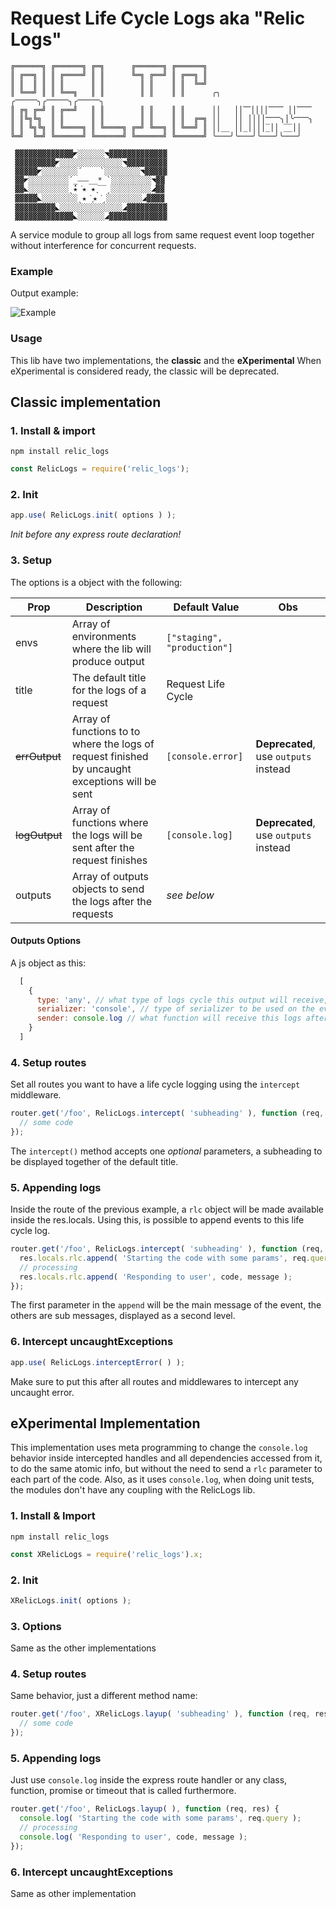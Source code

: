 # Request Life Cycle Logs aka "Relic Logs"
```
╔══════╗ ╔══════╗ ╔═╗      ╔══════╗ ╔══════╗
║ ╔══╗ ║ ║ ╔════╝ ║ ║      ╚═╗ ╔══╝ ║ ╔══╗ ║
║ ║  ║ ║ ║ ║      ║ ║        ║ ║    ║ ║  ╚═╝
║ ╚══╝ ║ ║ ╚══╗   ║ ║        ║ ║    ║ ║      ╭╮   ╭⎻⎻⎻╮╭⎻⎻⎻╮╭⎻⎻⎻╮
║ ╔╗ ╔═╝ ║ ╔══╝   ║ ║        ║ ║    ║ ║      ││   ││⎺││││⎺⎺ ││⎺⎺
║ ║╚╗╚╗  ║ ║      ║ ║        ║ ║    ║ ║  ╔═╗ ││   ││ ││││⎻⎻╮│╰⎻⎻╮
║ ║ ╚╗╚╗ ║ ╚════╗ ║ ╚════╗ ╔═╝ ╚══╗ ║ ╚══╝ ║ ││__ ││_││││̅_││ ̅_̅_││
╚═╝  ╚═╝ ╚══════╝ ╚══════╝ ╚══════╝ ╚══════╝ ╰───╯╰───╯╰───╯╰───╯

 ▓▓▓▓▓▓▓▓▓▓▓▓▓◤░░░░░░◥▓▓▓▓▓▓▓▓▓▓▓▓▓
 ▓▓▓▓▓▓▓▓▓◤░░░░░░░░░░░░░░◥▓▓▓▓▓▓▓▓▓
 ▓▓▓▓▓◤░░░░░░░░´    `░░░░░░░░◥▓▓▓▓▓
 ▓▓◤░░░░░░░░░´_⎯⎯⎯__* `░░░░░░░░░◥▓▓
 ▓▓◣░░░░░░░░░ˎ̽́★͘★ ★ ͙‾‾ˏ░░░░░░░░░◢▓▓
 ▓▓▓▓▓◣░░░░░░░░ˎ★͘ ͙★͘ˏ░░░░░░░░◢▓▓▓▓
 ▓▓▓▓▓▓▓▓▓◣░░░░░░░░░░░░░░◢▓▓▓▓▓▓▓▓▓
 ▓▓▓▓▓▓▓▓▓▓▓▓▓◣░░░░░░◢▓▓▓▓▓▓▓▓▓▓▓▓▓

```

A service module to group all logs from same request event loop together
without interference for concurrent requests.

### Example

Output example:

![Example](http://i.imgur.com/GHbrNKR.jpg?1)

### Usage

This lib have two implementations, the **classic** and the **eXperimental**
When eXperimental is considered ready, the classic will be deprecated.


## Classic implementation

### 1. Install & import

`npm install relic_logs`

```js
const RelicLogs = require('relic_logs');
```

### 2. Init

```js
app.use( RelicLogs.init( options ) );
```

*Init before any express route declaration!*

### 3. Setup
The options is a object with the following:

| Prop | Description | Default Value | Obs |
| ------ | ----------- | ------------- | --- |
| envs | Array of environments where the lib will produce output | `["staging", "production"]` | |
| title | The default title for the logs of a request | Request Life Cycle |
| ~~errOutput~~ | Array of functions to to where the logs of request finished by uncaught exceptions will be sent | `[console.error]` | **Deprecated**, use `outputs` instead |
| ~~logOutput~~ | Array of functions where the logs will be sent after the request finishes | `[console.log]` | **Deprecated**, use `outputs` instead |
| outputs | Array of outputs objects to send the logs after the requests | *see below* | |

#### Outputs Options ####
A js object as this:
```js
  [
    {
      type: 'any', // what type of logs cycle this output will receive, can be 'any', 'uncaughtException' and 'logs'.
      serializer: 'console', // type of serializer to be used on the event entries of this cycle. 'console' is a colored string ouput for terminals, 'string' is plain string with line breaks and 'json' is JS object literal.
      sender: console.log // what function will receive this logs after the cycle and will be responsible to send it somewhere
    }
  ]
```

### 4. Setup routes

Set all routes you want to have a life cycle logging using the `intercept` middleware.

```js
router.get('/foo', RelicLogs.intercept( 'subheading' ), function (req, res) {
  // some code
});
```

The `intercept()` method accepts one *optional* parameters, a subheading to be displayed together of the default title.

### 5. Appending logs

Inside the route of the previous example, a `rlc` object will be made available inside the res.locals. Using this, is possible to append events to this life cycle log.

```js
router.get('/foo', RelicLogs.intercept( 'subheading' ), function (req, res) {
  res.locals.rlc.append( 'Starting the code with some params', req.query );
  // processing
  res.locals.rlc.append( 'Responding to user', code, message );
});
```

The first parameter in the `append` will be the main message of the event, the others are sub messages, displayed as a second level.

### 6. Intercept uncaughtExceptions

```js
app.use( RelicLogs.interceptError( ) );
```
Make sure to put this after all routes and middlewares to intercept any uncaught error.



## eXperimental Implementation

This implementation uses meta programming to change the `console.log` behavior inside intercepted handles and all dependencies accessed from it, to do the same atomic info, but without the need to send a `rlc` parameter to each part of the code. Also, as it uses `console.log`, when doing unit tests, the modules don't have any coupling with the RelicLogs lib.

### 1. Install & Import

`npm install relic_logs`

```js
const XRelicLogs = require('relic_logs').x;
```

### 2. Init

```js
XRelicLogs.init( options );
```

### 3. Options

Same as the other implementations

### 4. Setup routes

Same behavior, just a different method name:
```js
router.get('/foo', XRelicLogs.layup( 'subheading' ), function (req, res) {
  // some code
});
```

### 5. Appending logs

Just use `console.log` inside the express route handler or any class, function, promise or timeout that is called furthermore.

```js
router.get('/foo', RelicLogs.layup( ), function (req, res) {
  console.log( 'Starting the code with some params', req.query );
  // processing
  console.log( 'Responding to user', code, message );
});
```

### 6. Intercept uncaughtExceptions

Same as other implementation
